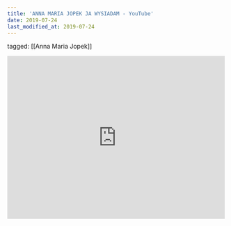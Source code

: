 ```yaml
---
title: 'ANNA MARIA JOPEK JA WYSIADAM - YouTube'
date: 2019-07-24
last_modified_at: 2019-07-24
---
```

tagged: [[Anna Maria Jopek]]
<iframe allow="accelerometer; autoplay; clipboard-write; encrypted-media; gyroscope; picture-in-picture" allowfullscreen="" frameborder="0" height="375" id="youtube_iframe" src="https://www.youtube.com/embed/RJsTBwHT6TY?feature=oembed&amp;enablejsapi=1&amp;origin=https://safe.txmblr.com&amp;wmode=opaque" width="500"></iframe>
